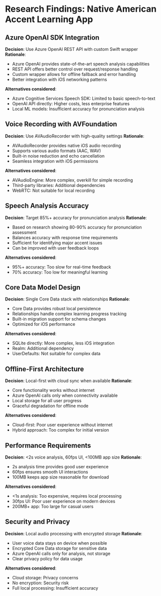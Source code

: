 # Research Findings: Native American Accent Learning App

## Azure OpenAI SDK Integration

**Decision**: Use Azure OpenAI REST API with custom Swift wrapper
**Rationale**: 
- Azure OpenAI provides state-of-the-art speech analysis capabilities
- REST API offers better control over request/response handling
- Custom wrapper allows for offline fallback and error handling
- Better integration with iOS networking patterns

**Alternatives considered**:
- Azure Cognitive Services Speech SDK: Limited to basic speech-to-text
- OpenAI API directly: Higher costs, less enterprise features
- Local ML models: Insufficient accuracy for pronunciation analysis

## Voice Recording with AVFoundation

**Decision**: Use AVAudioRecorder with high-quality settings
**Rationale**:
- AVAudioRecorder provides native iOS audio recording
- Supports various audio formats (AAC, WAV)
- Built-in noise reduction and echo cancellation
- Seamless integration with iOS permissions

**Alternatives considered**:
- AVAudioEngine: More complex, overkill for simple recording
- Third-party libraries: Additional dependencies
- WebRTC: Not suitable for local recording

## Speech Analysis Accuracy

**Decision**: Target 85%+ accuracy for pronunciation analysis
**Rationale**:
- Based on research showing 80-90% accuracy for pronunciation assessment
- Balances accuracy with response time requirements
- Sufficient for identifying major accent issues
- Can be improved with user feedback loops

**Alternatives considered**:
- 95%+ accuracy: Too slow for real-time feedback
- 70% accuracy: Too low for meaningful learning

## Core Data Model Design

**Decision**: Single Core Data stack with relationships
**Rationale**:
- Core Data provides robust local persistence
- Relationships handle complex learning progress tracking
- Built-in migration support for schema changes
- Optimized for iOS performance

**Alternatives considered**:
- SQLite directly: More complex, less iOS integration
- Realm: Additional dependency
- UserDefaults: Not suitable for complex data

## Offline-First Architecture

**Decision**: Local-first with cloud sync when available
**Rationale**:
- Core functionality works without internet
- Azure OpenAI calls only when connectivity available
- Local storage for all user progress
- Graceful degradation for offline mode

**Alternatives considered**:
- Cloud-first: Poor user experience without internet
- Hybrid approach: Too complex for initial version

## Performance Requirements

**Decision**: <2s voice analysis, 60fps UI, <100MB app size
**Rationale**:
- 2s analysis time provides good user experience
- 60fps ensures smooth UI interactions
- 100MB keeps app size reasonable for download

**Alternatives considered**:
- <1s analysis: Too expensive, requires local processing
- 30fps UI: Poor user experience on modern devices
- 200MB+ app: Too large for casual users

## Security and Privacy

**Decision**: Local audio processing with encrypted storage
**Rationale**:
- User voice data stays on device when possible
- Encrypted Core Data storage for sensitive data
- Azure OpenAI calls only for analysis, not storage
- Clear privacy policy for data usage

**Alternatives considered**:
- Cloud storage: Privacy concerns
- No encryption: Security risk
- Full local processing: Insufficient accuracy
